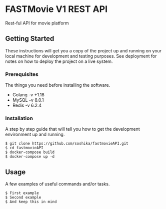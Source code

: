 # FASTMovie V1 REST API

Rest-ful API for movie platform

## Getting Started

These instructions will get you a copy of the project up and running on your local machine for development and testing purposes. See deployment for notes on how to deploy the project on a live system.

### Prerequisites

The things you need before installing the software.

* Golang -v +1.18
* MySQL -v 8.0.1
* Redis -v 6.2.4

### Installation

A step by step guide that will tell you how to get the development environment up and running.

```
$ git clone https://github.com/soshika/fastmovieAPI.git
$ cd fastmovieAPI
$ docker-compose build
$ docker-compose up -d
```

## Usage

A few examples of useful commands and/or tasks.

```
$ First example
$ Second example
$ And keep this in mind
```
